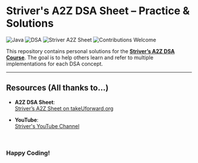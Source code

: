 # Striver's A2Z DSA Sheet – Practice & Solutions
![Java](https://img.shields.io/badge/Language-Java-9300FF?style=plastic)
![DSA](https://img.shields.io/badge/Topic-DSA-D3FF00?style=plastic)
![Striver A2Z Sheet](https://img.shields.io/badge/Sheet-Striver%20A2Z-00FFFA?style=plastic)
![Contributions Welcome](https://img.shields.io/badge/Contributions-Welcome-ff0004?style=plastic)

This repository contains personal solutions for the **[Striver’s A2Z DSA Course](https://takeuforward.org/strivers-a2z-dsa-course/strivers-a2z-dsa-course-sheet-2/)**. The goal is to help others learn and refer to multiple implementations for each DSA concept.

---

## Resources (All thanks to...)

-  **A2Z DSA Sheet**:  
  [Striver’s A2Z Sheet on takeUforward.org](https://takeuforward.org/strivers-a2z-dsa-course/strivers-a2z-dsa-course-sheet-2/)

-  **YouTube**:  
  [Striver's YouTube Channel](https://www.youtube.com/@takeUforward)

<br>

### Happy Coding!
